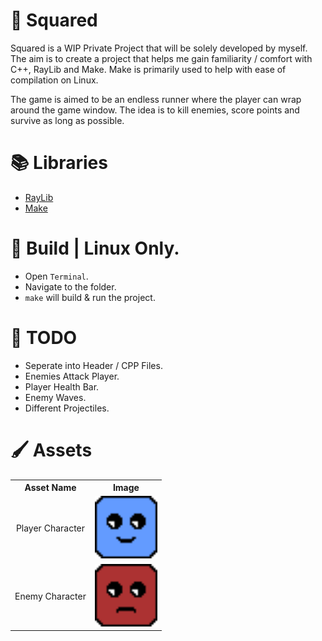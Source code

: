 # 📌 Squared

Squared is a WIP Private Project that will be solely developed by myself. The aim is to create a project that helps me gain familiarity / comfort with C++, RayLib and Make. Make is primarily used to help with ease of compilation on Linux. 

The game is aimed to be an endless runner where the player can wrap around the game window. The idea is to kill enemies, score points and survive as long as possible.

# 📚 Libraries

- [RayLib](https://github.com/raysan5/raylib)
- [Make](https://developers.make.com/api-documentation/make-api-documentation)

# 🔨 Build | Linux Only.
- Open `Terminal`.
- Navigate to the folder.
- `make` will build & run the project.

# 🔧 TODO

- Seperate into Header / CPP Files.
- Enemies Attack Player.
- Player Health Bar.
- Enemy Waves.
- Different Projectiles.

# 🖌️ Assets

<table align="center">
  <tr>
    <th style="text-align:center;">Asset Name</th>
    <th style="text-align:center;">Image</th>
  </tr>
  <tr>
    <td style="text-align:center;">Player Character</td>
    <td style="text-align:center;"><img src="/Resources/Assets/Player.png" alt="Player Character" width="100"></td>
  </tr>
  <tr>
    <td style="text-align:center;">Enemy Character</td>
    <td style="text-align:center;"><img src="/Resources/Assets/Enemy.png" alt="Enemy Character" width="100"></td>
  </tr>
</table>